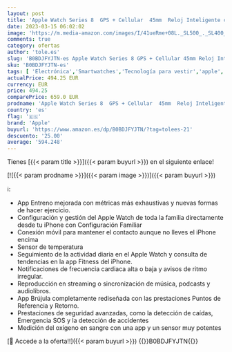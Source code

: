 ```yaml
---
layout: post
title: 'Apple Watch Series 8  GPS + Cellular  45mm  Reloj Inteligente con Caja de Aluminio en Plata - Correa Deportiva Blanca - Talla única. Monitor de entreno  Resistencia alagua'
date: 2023-03-15 06:02:02
image: 'https://m.media-amazon.com/images/I/41ueRme+08L._SL500_._SL400_.jpg'
comments: true
category: ofertas
author: 'tole.es'
slug: 'B0BDJFYJTN-es Apple Watch Series 8 GPS + Cellular 45mm Reloj Inteligente...'
sku: 'B0BDJFYJTN-es'
tags: [ 'Electrónica','Smartwatches','Tecnología para vestir','apple','🇪🇸', ]
actualPrice: 494.25 EUR
currency: EUR
price: 494.25
comparePrice: 659.0 EUR
prodname: 'Apple Watch Series 8  GPS + Cellular  45mm  Reloj Inteligente con Caja de Aluminio en Plata - Correa Deportiva Blanca - Talla única. Monitor de entreno  Resistencia alagua'
country: 'es'
flag: '🇪🇸'
brand: 'Apple'
buyurl: 'https://www.amazon.es/dp/B0BDJFYJTN/?tag=tolees-21'
descuento: '25.00'
average: '594.248'
---
```


Tienes [{{< param title >}}]({{< param buyurl >}}) en el siguiente enlace!

[![{{< param prodname >}}]({{< param image >}})]({{< param buyurl >}})

ℹ️:

- App Entreno mejorada con métricas más exhaustivas y nuevas formas de hacer ejercicio.
- Configuración y gestión del Apple Watch de toda la familia directamente desde tu iPhone con Configuración Familiar
- Conexión móvil para mantener el contacto aunque no lleves el iPhone encima
- Sensor de temperatura
- Seguimiento de la actividad diaria en el Apple Watch y consulta de tendencias en la app Fitness del iPhone.
- Notificaciones de frecuencia cardiaca alta o baja y avisos de ritmo irregular.
- Reproducción en streaming o sincronización de música, podcasts y audiolibros.
- App Brújula completamente rediseñada con las prestaciones Puntos de Referencia y Retorno.
- Prestaciones de seguridad avanzadas, como la detección de caídas, Emergencia SOS y la detección de accidentes
- Medición del oxígeno en sangre con una app y un sensor muy potentes

[🛒 Accede a la oferta!!]({{< param buyurl >}})
{{<world>}}B0BDJFYJTN{{</world>}}
